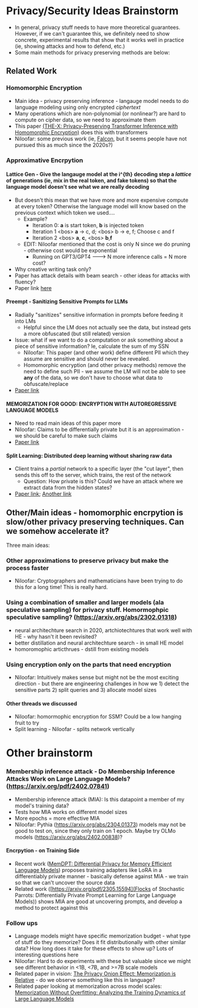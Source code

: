 
# Privacy/Security Ideas Brainstorm

* In general, privacy stuff needs to have more theoretical guarantees. However, if we can't guarantee this, we definitely need to show concrete, experimental results that show that it works well in practice (ie, showing attacks and how to defend, etc.)
* Some main methods for privacy preserving methods are below:

## Related Work
### Homomorphic Encryption
* Main idea - privacy preserving inference - langauge model needs to do language modeling using only encrypted *ciphertext*
* Many operations which are non-polynomial (or nonlinear?) are hard to compute on cipher data, so we need to approximate them
*  This paper [(THE-X: Privacy-Preserving Transformer Inference with Homomorphic Encryption)](https://aclanthology.org/2022.findings-acl.277.pdf) does this with transformers
* Niloofar: some previous work (ie, [Falcon](https://arxiv.org/pdf/2308.13189), but it seems people have not pursued this as much since the 2020s?)

### Approximative Encrpytion 
#### Lattice Gen - Give the langauge model at the i^{th} decoding step a *lattice* of generations (ie, mix in the real token, and fake tokens) so that the language model doesn't see what we are really decoding
* But doesn't this mean that we have more and more expensive compute at every token? Otherwise the language model will know based on the previous context which token we used....
	* Example?
		* Iteration 0: **a** is start token, **b** is injected token
		* Iteration 1 \<bos> **a** -> c, d;  \<bos> b -> e, f; Choose c and f
		* Iteration 2  \<bos> **a**, **c**,  \<bos> **b**,**f** 
	* EDIT: Niloofar mentioned that the cost is only N since we do pruning - otherwise cost would be exponential 
		* Running on GPT3/GPT4 ---> N more inference calls = N more cost?
* Why creative writing task only?
* Paper has attack details with beam search - other ideas for attacks with fluency?
* Paper link [here](https://aclanthology.org/2024.findings-naacl.171.pdf)

#### Preempt - Sanitizing Sensitive Prompts for LLMs
* Radially "sanitizes" sensitive information in prompts before feeding it into LMs
    * Helpful since the LM does not actually see the data, but instead gets a more obfuscated (but still related) version
* Issue: what if we want to do a computation or ask something about a piece of sensitive information? Ie, calculate the sum of my SSN
    * Niloofar: This paper (and other work) define different PII which they assume are sensitive and should never be revealed.
    * Homomorphic encryption (and other privacy methods) remove the need to define such PII - we assume the LM will not be able to see **any** of the data, so we don't have to choose what data to obfuscate/replace
* [Paper link](https://www.cs.toronto.edu/~dglukhov/Preempt.pdf)

#### MEMORIZATION FOR GOOD: ENCRYPTION WITH AUTOREGRESSIVE LANGUAGE MODELS
* Need to read main ideas of this paper more
* Niloofar: Claims to be differentially private but it is an approximation - we should be careful to make such claims
* [Paper link](https://arxiv.org/pdf/2305.10445)

#### Split Learning: Distributed deep learning without sharing raw data
* Client trains a *partial* network to a specific layer (the "cut layer", then sends this off to the server, which trains, the rest of the network
    * Question: How private is this? Could we have an attack where we extract data from the hidden states?
* [Paper link](https://arxiv.org/pdf/1812.00564); [Another link](https://www.media.mit.edu/projects/distributed-learning-and-collaborative-learning-1/overview/#:~:text=Split%20learning%20naturally%20allows%20for,detailed%20information%20about%20the%20model)

## Other/Main ideas - homomorphic encrpytion is slow/other privacy preserving techniques. Can we somehow accelerate it?
Three main ideas:

### Other approximations to preserve privacy but make the process faster
* Niloofar: Cryptographers and mathematicians have been trying to do this for a long time! This is really hard.	

### Using a combination of smaller and larger models (ala speculative sampling) for privacy stuff. Homormophpic speculative sampling? (https://arxiv.org/abs/2302.01318) 

* neural architechture search in 2020, artchiotechtures that work well with HE - why hasn't it been revisited?
* better distillation and neural architechture search - in small HE model
* homoromophic articthrues - dstill from existing models

### Using encryption only on the parts that need encryption

* Niloofar: Intuitively makes sense but might not be the most exciting direction - but there are engineering challenges in how we 1) detect the sensitive parts 2) split queries and 3) allocate model sizes

#### Other threads we discussed
* Niloofar: homormophic encryption for SSM? Could be a low hanging fruit to try
* Split learning - Niloofar - splits network vertically


# Other brainstorm 

### Membership inference attack - Do Membership Inference Attacks Work on Large Language Models? (https://arxiv.org/pdf/2402.07841)
* Membership inference attack (MIA): Is this datapoint a member of my model's training data?
* Tests how MIA works on different model sizes
* More epochs = more effective MIA
* Niloofar: Pythia (https://arxiv.org/abs/2304.01373) models may not be good to test on, since they only train on 1 epoch. Maybe try OLMo models (https://arxiv.org/abs/2402.00838)? 

#### Encrpytion - on Training Side
* Recent work ([MemDPT: Differential Privacy for Memory Efficient Language Models](https://arxiv.org/pdf/2406.11087)) proposes training adapters like LoRA in a differentiably private manner - basically defense against MIA - we train so that we can't uncover the source data
* Related work ([https://arxiv.org/pdf/2305.15594](Flocks of Stochastic Parrots: Differentially Private Prompt Learning for Large Language Models)) shows MIA are good at uncovering prompts, and develop a method to protect against this

### Follow ups
* Language models might have specific memorization budget - what type of stuff do they memorize? Does it fit distributionally with other similar data? How long does it take for these effects to show up? Lots of interesting questions here
* Niloofar: Hard to do experiments with these but valuable since we might see different behavior in <1B, <7B, and >=7B scale models
* Related paper in vision: [The Privacy Onion Effect: Memorization is Relative](https://arxiv.org/abs/2206.10469) - do we observe something like this in language?
* Related paper looking at memorization across model scales: [Memorization Without Overfitting: Analyzing the Training Dynamics of Large Language Models](https://arxiv.org/pdf/2205.10770)
